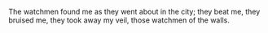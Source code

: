 The watchmen found me as they went about in the city; they beat me, they bruised me, they took away my veil, those watchmen of the walls.
